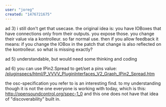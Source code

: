 ```yaml
---
user: "joreg"
created: "1476721675"
---
```


ad 3)
i still don't get that usecase. the original idea is: you have IOBoxes that have connections only from their outputs. you expose those. you change their value via a kontrolleur. so far normal use. then if you allow feedback it means: if you change the IOBox in the patch that change is also reflected on the kontrolleur. so what is missing exactly?


ad 5) 
understandable, but would need some thinking and coding

ad 6)
you can use IPin2.Spread to get/set a pins value: [/pluginspecs/html/P_VVVV_PluginInterfaces_V2_Graph_IPin2_Spread.htm](/pluginspecs/html/P_VVVV_PluginInterfaces_V2_Graph_IPin2_Spread.htm)

the osc-specification you refer to is an interesting find. to my understanding though it is not the one everyone is working with today, which is this: http://opensoundcontrol.org/spec-1_0 and this one does not have that idea of "discoverability" built in.
